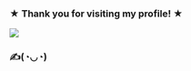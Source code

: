### ★  Thank you for visiting my profile! ★
<img src= https://media1.giphy.com/media/v1.Y2lkPTc5MGI3NjExYjJwdDFqeHhvYzF0bnlvZThieG10b3k1OHF3MzZ6bDQ0dDBtOHpobiZlcD12MV9pbnRlcm5hbF9naWZfYnlfaWQmY3Q9Zw/CJsWQzioFCDj7hqWW5/giphy.gif>


### ✍️(◔◡◔)


